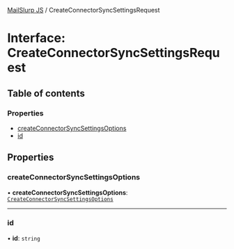 [MailSlurp JS](../README.md) / CreateConnectorSyncSettingsRequest

# Interface: CreateConnectorSyncSettingsRequest

## Table of contents

### Properties

- [createConnectorSyncSettingsOptions](CreateConnectorSyncSettingsRequest.md#createconnectorsyncsettingsoptions)
- [id](CreateConnectorSyncSettingsRequest.md#id)

## Properties

### createConnectorSyncSettingsOptions

• **createConnectorSyncSettingsOptions**: [`CreateConnectorSyncSettingsOptions`](CreateConnectorSyncSettingsOptions.md)

___

### id

• **id**: `string`
